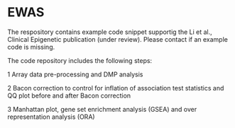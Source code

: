 # EWAS

The respository contains example code snippet supportig the Li et al., Clinical Epigenetic publication (under review). Please contact if an example code is missing.

The code repository includes the following steps:

1 Array data pre-processing and DMP analysis

2 Bacon correction to control for inflation of association test statistics and QQ plot before and after Bacon correction

3 Manhattan plot, gene set enrichment analysis (GSEA) and over representation analysis (ORA)

